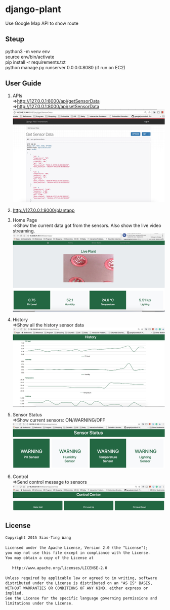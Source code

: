 # django-plant
Use Google Map API to show route

## Steup
python3 -m venv env</br>
source env/bin/activate</br>
pip install -r requirements.txt</br>
python manage.py runserver 0.0.0.0:8080 (if run on EC2)

## User Guide
1. APIs </br>
=>http://127.0.0.1:8000/api/getSensorData </br>
=>http://127.0.0.1:8000/api/setSensorData </br>
![GET REST API](api.jpg "API")

1. http://127.0.0.1:8000/plantapp</br>
2. Home Page </br>
=>Show the current data got from the sensors. Also show the live video streaming.
![Home Page](home.jpg "Home")

3. History </br>
=>Show all the history sensor data
![History](history.jpg) 

4. Sensor Status </br>
=>Show current sensors: ON/WARNING/OFF
![Sensor Status](status.jpg) 


5. Control </br>
=>Send control message to sensors
![Control](control.jpg) 


## License

    Copyright 2015 Siao-Ting Wang

    Licensed under the Apache License, Version 2.0 (the "License");
    you may not use this file except in compliance with the License.
    You may obtain a copy of the License at

       http://www.apache.org/licenses/LICENSE-2.0

    Unless required by applicable law or agreed to in writing, software
    distributed under the License is distributed on an "AS IS" BASIS,
    WITHOUT WARRANTIES OR CONDITIONS OF ANY KIND, either express or implied.
    See the License for the specific language governing permissions and
    limitations under the License.




